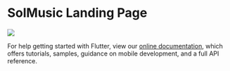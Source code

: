 # SolMusic Landing Page




####    



![](Videos1.gif)







For help getting started with Flutter, view our
[online documentation](https://flutter.dev/docs), which offers tutorials,
samples, guidance on mobile development, and a full API reference.
